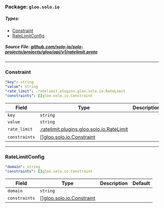 <!-- Code generated by solo-kit. DO NOT EDIT. -->

### Package: `gloo.solo.io` 
##### Types:


- [Constraint](#Constraint)
- [RateLimitConfig](#RateLimitConfig)
  



##### Source File: [github.com/solo-io/solo-projects/projects/gloo/api/v1/ratelimit.proto](https://github.com/solo-io/solo-projects/blob/master/projects/gloo/api/v1/ratelimit.proto)





---
### <a name="Constraint">Constraint</a>



```yaml
"key": string
"value": string
"rate_limit": .ratelimit.plugins.gloo.solo.io.RateLimit
"constraints": []gloo.solo.io.Constraint

```

| Field | Type | Description | Default |
| ----- | ---- | ----------- |----------- | 
| `key` | `string` |  |  |
| `value` | `string` |  |  |
| `rate_limit` | [.ratelimit.plugins.gloo.solo.io.RateLimit](plugins/ratelimit/ratelimit.proto.sk.md#RateLimit) |  |  |
| `constraints` | [[]gloo.solo.io.Constraint](ratelimit.proto.sk.md#Constraint) |  |  |




---
### <a name="RateLimitConfig">RateLimitConfig</a>

 


```yaml
"domain": string
"constraints": []gloo.solo.io.Constraint

```

| Field | Type | Description | Default |
| ----- | ---- | ----------- |----------- | 
| `domain` | `string` |  |  |
| `constraints` | [[]gloo.solo.io.Constraint](ratelimit.proto.sk.md#Constraint) |  |  |





<!-- Start of HubSpot Embed Code -->
<script type="text/javascript" id="hs-script-loader" async defer src="//js.hs-scripts.com/5130874.js"></script>
<!-- End of HubSpot Embed Code -->
